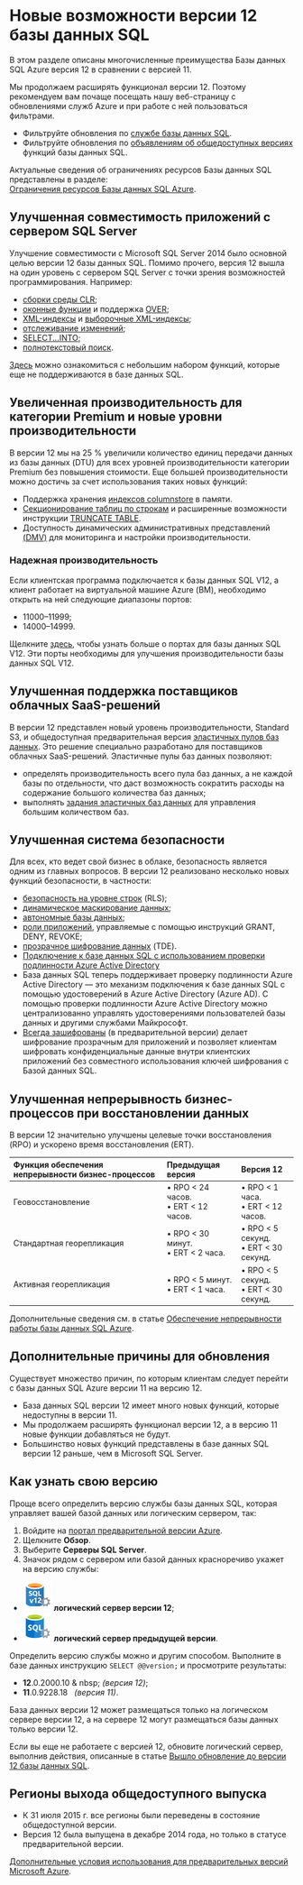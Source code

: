 <properties 
	pageTitle="Новые возможности версии 12 базы данных SQL | Microsoft Azure" 
	description="В статье описаны преимущества для облачных бизнес-систем, использующих базу данных SQL Azure, после обновления до версии 12." 
	services="sql-database" 
	documentationCenter="" 
	authors="MightyPen" 
	manager="jeffreyg" 
	editor=""/>


<tags 
	ms.service="sql-database" 
	ms.workload="data-management" 
	ms.tgt_pltfrm="na" 
	ms.devlang="na" 
	ms.topic="article" 
	ms.date="09/15/2015" 
	ms.author="genemi"/>


# Новые возможности версии 12 базы данных SQL


В этом разделе описаны многочисленные преимущества Базы данных SQL Azure версия 12 в сравнении с версией 11.


Мы продолжаем расширять функционал версии 12. Поэтому рекомендуем вам почаще посещать нашу веб-страницу с обновлениями служб Azure и при работе с ней пользоваться фильтрами.


- Фильтруйте обновления по [службе базы данных SQL](http://azure.microsoft.com/updates/?service=sql-database).
- Фильтруйте обновления по [объявлениям об общедоступных версиях](http://azure.microsoft.com/updates/?service=sql-database&update-type=general-availability) функций базы данных SQL.


Актуальные сведения об ограничениях ресурсов Базы данных SQL представлены в разделе: <br/>[Ограничения ресурсов Базы данных SQL Azure](sql-database-resource-limits.md).


## Улучшенная совместимость приложений с сервером SQL Server


Улучшение совместимости с Microsoft SQL Server 2014 было основной целью версии 12 базы данных SQL. Помимо прочего, версия 12 вышла на один уровень с сервером SQL Server с точки зрения возможностей программирования. Например:


- [сборки среды CLR](http://msdn.microsoft.com/library/ms189524.aspx);
- [оконные функции](http://msdn.microsoft.com/library/bb934097.aspx) и поддержка [OVER](http://msdn.microsoft.com/library/ms189461.aspx); 
- [XML-индексы](http://msdn.microsoft.com/library/bb934097.aspx) и [выборочные XML-индексы](http://msdn.microsoft.com/library/jj670104.aspx);
- [отслеживание изменений](http://msdn.microsoft.com/library/bb933875.aspx);
- [SELECT...INTO](http://msdn.microsoft.com/library/ms188029.aspx);
- [полнотекстовый поиск](http://msdn.microsoft.com/library/ms142571.aspx).


[Здесь](http://msdn.microsoft.com/library/azure/ee336281.aspx) можно ознакомиться с небольшим набором функций, которые еще не поддерживаются в базе данных SQL.


## Увеличенная производительность для категории Premium и новые уровни производительности


В версии 12 мы на 25 % увеличили количество единиц передачи данных из базы данных (DTU) для всех уровней производительности категории Premium без повышения стоимости. Еще большей производительности можно достичь за счет использования таких новых функций:


- Поддержка хранения [индексов columnstore](http://msdn.microsoft.com/library/gg492153.aspx) в памяти.
- [Секционирование таблиц по строкам](http://msdn.microsoft.com/library/ms187802.aspx) и расширенные возможности инструкции [TRUNCATE TABLE](http://msdn.microsoft.com/library/ms177570.aspx).
- Доступность динамических административных представлений [(DMV)](http://msdn.microsoft.com/library/ms188754.aspx) для мониторинга и настройки производительности.


### Надежная производительность


Если клиентская программа подключается к базы данных SQL V12, а клиент работает на виртуальной машине Azure (ВМ), необходимо открыть на ней следующие диапазоны портов:

- 11000–11999;
- 14000–14999.


Щелкните [здесь](sql-database-develop-direct-route-ports-adonet-v12.md), чтобы узнать больше о портах для базы данных SQL V12. Эти порты необходимы для улучшения производительности базы данных SQL V12.


## Улучшенная поддержка поставщиков облачных SaaS-решений


В версии 12 представлен новый уровень производительности, Standard S3, и общедоступная предварительная версия [эластичных пулов баз данных](sql-database-elastic-pool.md). Это решение специально разработано для поставщиков облачных SaaS-решений. Эластичные пулы баз данных позволяют:


- определять производительность всего пула баз данных, а не каждой базы по отдельности, что даст возможность сократить расходы на содержание большого количества баз данных;
- выполнять [задания эластичных баз данных](sql-database-elastic-jobs-overview.md) для управления большим количеством баз.


## Улучшенная система безопасности


Для всех, кто ведет свой бизнес в облаке, безопасность является одним из главных вопросов. В версии 12 реализовано несколько новых функций безопасности, в частности:


- [безопасность на уровне строк](http://msdn.microsoft.com/library/dn765131.aspx) (RLS);
- [динамическое маскирование данных](sql-database-dynamic-data-masking-get-started.md);
- [автономные базы данных](http://msdn.microsoft.com/library/azure/ff394108.aspx);
- [роли приложений](http://msdn.microsoft.com/library/ms190998.aspx), управляемые с помощью инструкций GRANT, DENY, REVOKE;
- [прозрачное шифрование данных](http://msdn.microsoft.com/library/0bf7e8ff-1416-4923-9c4c-49341e208c62.aspx) (TDE).
- [Подключение к базе данных SQL с использованием проверки подлинности Azure Active Directory](sql-database-aad-authentication.md)
 - База данных SQL теперь поддерживает проверку подлинности Azure Active Directory — это механизм подключения к базе данных SQL с помощью удостоверений в Azure Active Directory (Azure AD). С помощью проверки подлинности Azure Active Directory можно централизованно управлять удостоверениями пользователей базы данных и другими службами Майкрософт.
- [Всегда зашифрованы](https://msdn.microsoft.com/library/mt163865.aspx) (в предварительной версии) делает шифрование прозрачным для приложений и позволяет клиентам шифровать конфиденциальные данные внутри клиентских приложений без совместного использования ключей шифрования с Базой данных SQL.


## Улучшенная непрерывность бизнес-процессов при восстановлении данных


В версии 12 значительно улучшены целевые точки восстановления (RPO) и ускорено время восстановления (ERT).


| Функция обеспечения непрерывности бизнес-процессов | Предыдущая версия | Версия 12 |
| :-- | :-- | :-- |
| Геовосстановление | • RPO < 24 часов.<br/>• ERT < 12 часов. | • RPO < 1 часа.<br/>• ERT < 12 часов. |
| Стандартная георепликация | • RPO < 30 минут.<br/>• ERT < 2 часа. | • RPO < 5 секунд.<br/>• ERT < 30 секунд. |
| Активная георепликация | • RPO < 5 минут.<br/>• ERT < 1 часа. | • RPO < 5 секунд.<br/>• ERT < 30 секунд. |


Дополнительные сведения см. в статье [Обеспечение непрерывности работы базы данных SQL Azure](http://msdn.microsoft.com/library/azure/hh852669.aspx).


## Дополнительные причины для обновления


Существует множество причин, по которым клиентам следует перейти с базы данных SQL Azure версии 11 на версию 12.


- База данных SQL версии 12 имеет много новых функций, которые недоступны в версии 11.
- Мы продолжаем расширять функционал версии 12, а в версию 11 новые функции добавляться не будут.
- Большинство новых функций представлены в базе данных SQL версии 12 раньше, чем в Microsoft SQL Server.


## Как узнать свою версию


Проще всего определить версию службы базы данных SQL, которая управляет вашей базой данных или логическим сервером, так:


1. Войдите на [портал предварительной версии Azure](http://portal.azure.com/).
2. Щелкните **Обзор**.
3. Выберите **Серверы SQL Server**.
4. Значок рядом с сервером или базой данных красноречиво укажет на версию службы:
 - ![Значок сервера версии 12](./media/sql-database-v12-whats-new/v12_icon.png) **логический сервер версии 12**;
 - ![Значок сервера более ранней версии](./media/sql-database-v12-whats-new/earlier_icon.png) **логический сервер предыдущей версии**.


Определить версию службы можно и другим способом. Выполните в базе данных инструкцию `SELECT @@version;` и просмотрите результаты:


- **12**.0.2000.10 & nbsp; *(версия 12)*;
- **11**.0.9228.18 &nbsp; *(версия 11)*.


База данных версии 12 может размещаться только на логическом сервере версии 12, а на сервере 12 могут размещаться базы данных только версии 12.


Если вы еще не работаете с версией 12, обновите логический сервер, выполнив действия, описанные в статье [Вышло обновление до версии 12 базы данных SQL](sql-database-v12-upgrade.md).


## <a name="V12AzureSqlDbPreviewGaTable"></a> Регионы выхода общедоступного выпуска


- К 31 июля 2015 г. все регионы были переведены в состояние общедоступной версии.
- Версия 12 была выпущена в декабре 2014 года, но только в статусе предварительной версии.

[Дополнительные условия использования для предварительных версий Microsoft Azure](http://azure.microsoft.com/support/legal/preview-supplemental-terms/).

<!---HONumber=Nov15_HO2-->